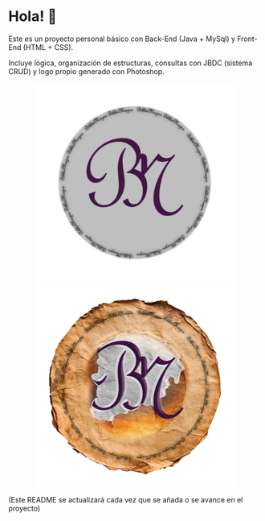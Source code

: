 # Hola! 👋

Este es un proyecto personal básico con Back-End (Java + MySql) y Front-End (HTML + CSS).

Incluye lógica, organización de estructuras, consultas con JBDC (sistema CRUD) y logo propio generado con Photoshop.

<p align="center">
  <img src="images/BiblioMagna_logo.png" alt="Logo web BiblioMagna simple" width="400"/>
  <img src="images/BiblioMagna_logo2.png" alt="Logo web BiblioMagna detallado" width="400"/>
</p>

(Este README se actualizará cada vez que se añada o se avance en el proyecto)
